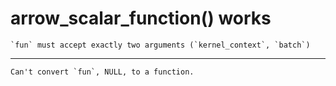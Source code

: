 # arrow_scalar_function() works

    `fun` must accept exactly two arguments (`kernel_context`, `batch`)

---

    Can't convert `fun`, NULL, to a function.

